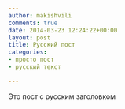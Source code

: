 ```yaml
---
author: makishvili
comments: true
date: 2014-03-23 12:24:22+00:00
layout: post
title: Русский пост
categories:
- просто пост
- русский текст

---
```


Это пост с русским заголовком

